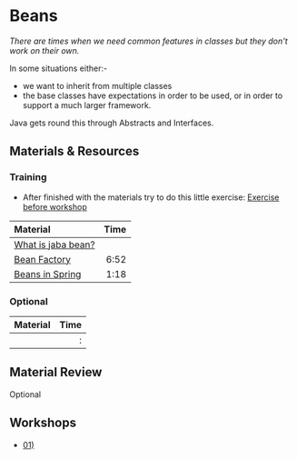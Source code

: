# Beans
*There are times when we need common features in classes but they don't work on their own.*

In some situations either:-
- we want to inherit from multiple classes
- the base classes have expectations in order to be used, or in order to support a much larger framework.  

Java gets round this through Abstracts and Interfaces.

## Materials & Resources

### Training
- After finished with the materials try to do this little exercise: [Exercise before workshop](zoo/zoo.md)

| Material | Time |
|:-------- |-----:|
|[What is jaba bean?](https://www.javatpoint.com/java-bean)||
|[Bean Factory](https://www.youtube.com/watch?v=xlWwMSu5I70)|6:52|
|[Beans in Spring](https://www.youtube.com/watch?v=P0m1dW0LJeE&t=9)|1:18|


### Optional
| Material | Time |
|:-------- |-----:|
|[]()|:|

## Material Review

Optional

## Workshops
- [01) ]()

